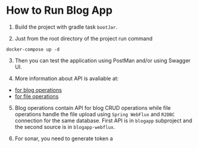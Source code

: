


# How to Run Blog App

1. Build the project with gradle task `bootJar`.

2. Just from the root directory of the project run command

```docker-compose up -d```

3. Then you can test the application using PostMan and/or using Swagger UI.

4. More information about API is avaliable at:
-  [for blog operations](https://htmlpreview.github.io/?https://github.com/cokutan/blogapplication/blob/develop/blogapp/index.html)
-  [for file operations](https://htmlpreview.github.io/?https://github.com/cokutan/blogapplication/blob/develop/blogapp-webflux/index.html)
5. Blog operations contain API for blog CRUD operations while file operations handle the file upload using `Spring WebFlux` and `R2DBC` connection for the same database. First API is in `blogapp` subproject and the second source is in `blogapp-webflux`.

6. For sonar, you need to generate token a